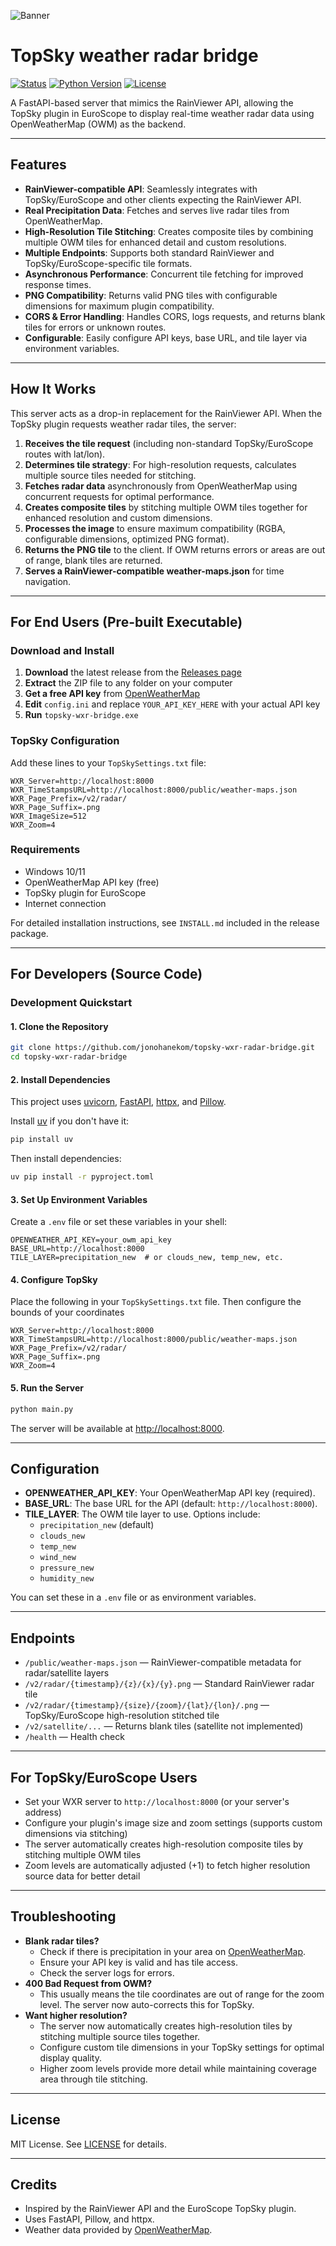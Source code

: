 ![Banner](Banner.png)

# TopSky weather radar bridge
[![Status](https://img.shields.io/badge/status-in_development-orange)](https://github.com/your-username/readback)
[![Python Version](https://img.shields.io/badge/python-3.11%2B-blue)](https://www.python.org/)
[![License](https://img.shields.io/badge/license-MIT-green)](LICENSE)

A FastAPI-based server that mimics the RainViewer API, allowing the TopSky plugin in EuroScope to display real-time weather radar data using OpenWeatherMap (OWM) as the backend.

---

## Features

- **RainViewer-compatible API**: Seamlessly integrates with TopSky/EuroScope and other clients expecting the RainViewer API.
- **Real Precipitation Data**: Fetches and serves live radar tiles from OpenWeatherMap.
- **High-Resolution Tile Stitching**: Creates composite tiles by combining multiple OWM tiles for enhanced detail and custom resolutions.
- **Multiple Endpoints**: Supports both standard RainViewer and TopSky/EuroScope-specific tile formats.
- **Asynchronous Performance**: Concurrent tile fetching for improved response times.
- **PNG Compatibility**: Returns valid PNG tiles with configurable dimensions for maximum plugin compatibility.
- **CORS & Error Handling**: Handles CORS, logs requests, and returns blank tiles for errors or unknown routes.
- **Configurable**: Easily configure API keys, base URL, and tile layer via environment variables.

---

## How It Works

This server acts as a drop-in replacement for the RainViewer API. When the TopSky plugin requests weather radar tiles, the server:

1. **Receives the tile request** (including non-standard TopSky/EuroScope routes with lat/lon).
2. **Determines tile strategy**: For high-resolution requests, calculates multiple source tiles needed for stitching.
3. **Fetches radar data** asynchronously from OpenWeatherMap using concurrent requests for optimal performance.
4. **Creates composite tiles** by stitching multiple OWM tiles together for enhanced resolution and custom dimensions.
5. **Processes the image** to ensure maximum compatibility (RGBA, configurable dimensions, optimized PNG format).
6. **Returns the PNG tile** to the client. If OWM returns errors or areas are out of range, blank tiles are returned.
7. **Serves a RainViewer-compatible weather-maps.json** for time navigation.

---

## For End Users (Pre-built Executable)

### Download and Install

1. **Download** the latest release from the [Releases page](https://github.com/jonohanekom/topsky-wxr-radar-bridge/releases)
2. **Extract** the ZIP file to any folder on your computer
3. **Get a free API key** from [OpenWeatherMap](https://openweathermap.org/api)
4. **Edit** `config.ini` and replace `YOUR_API_KEY_HERE` with your actual API key
5. **Run** `topsky-wxr-bridge.exe`

### TopSky Configuration

Add these lines to your `TopSkySettings.txt` file:

```
WXR_Server=http://localhost:8000
WXR_TimeStampsURL=http://localhost:8000/public/weather-maps.json
WXR_Page_Prefix=/v2/radar/
WXR_Page_Suffix=.png
WXR_ImageSize=512
WXR_Zoom=4
```

### Requirements

- Windows 10/11
- OpenWeatherMap API key (free)
- TopSky plugin for EuroScope
- Internet connection

For detailed installation instructions, see `INSTALL.md` included in the release package.

---

## For Developers (Source Code)

### Development Quickstart

#### 1. Clone the Repository
```sh
git clone https://github.com/jonohanekom/topsky-wxr-radar-bridge.git
cd topsky-wxr-radar-bridge
```

#### 2. Install Dependencies
This project uses [uvicorn](https://www.uvicorn.org/), [FastAPI](https://fastapi.tiangolo.com/), [httpx](https://www.python-httpx.org/), and [Pillow](https://python-pillow.org/).

Install [uv](https://github.com/astral-sh/uv) if you don't have it:
```sh
pip install uv
```

Then install dependencies:
```sh
uv pip install -r pyproject.toml
```

#### 3. Set Up Environment Variables
Create a `.env` file or set these variables in your shell:

```
OPENWEATHER_API_KEY=your_owm_api_key
BASE_URL=http://localhost:8000
TILE_LAYER=precipitation_new  # or clouds_new, temp_new, etc.
```
#### 4. Configure TopSky
Place the following in your `TopSkySettings.txt` file. Then configure the bounds of your coordinates

```
WXR_Server=http://localhost:8000
WXR_TimeStampsURL=http://localhost:8000/public/weather-maps.json
WXR_Page_Prefix=/v2/radar/
WXR_Page_Suffix=.png
WXR_Zoom=4
```

#### 5. Run the Server
```sh
python main.py
```

The server will be available at [http://localhost:8000](http://localhost:8000).

---

## Configuration

- **OPENWEATHER_API_KEY**: Your OpenWeatherMap API key (required).
- **BASE_URL**: The base URL for the API (default: `http://localhost:8000`).
- **TILE_LAYER**: The OWM tile layer to use. Options include:
  - `precipitation_new` (default)
  - `clouds_new`
  - `temp_new`
  - `wind_new`
  - `pressure_new`
  - `humidity_new`

You can set these in a `.env` file or as environment variables.

---

## Endpoints

- `/public/weather-maps.json` — RainViewer-compatible metadata for radar/satellite layers
- `/v2/radar/{timestamp}/{z}/{x}/{y}.png` — Standard RainViewer radar tile
- `/v2/radar/{timestamp}/{size}/{zoom}/{lat}/{lon}/.png` — TopSky/EuroScope high-resolution stitched tile
- `/v2/satellite/...` — Returns blank tiles (satellite not implemented)
- `/health` — Health check

---

## For TopSky/EuroScope Users

- Set your WXR server to `http://localhost:8000` (or your server's address)
- Configure your plugin's image size and zoom settings (supports custom dimensions via stitching)
- The server automatically creates high-resolution composite tiles by stitching multiple OWM tiles
- Zoom levels are automatically adjusted (+1) to fetch higher resolution source data for better detail

---

## Troubleshooting

- **Blank radar tiles?**
  - Check if there is precipitation in your area on [OpenWeatherMap](https://openweathermap.org/weathermap).
  - Ensure your API key is valid and has tile access.
  - Check the server logs for errors.
- **400 Bad Request from OWM?**
  - This usually means the tile coordinates are out of range for the zoom level. The server now auto-corrects this for TopSky.
- **Want higher resolution?**
  - The server now automatically creates high-resolution tiles by stitching multiple source tiles together.
  - Configure custom tile dimensions in your TopSky settings for optimal display quality.
  - Higher zoom levels provide more detail while maintaining coverage area through tile stitching.

---

## License

MIT License. See [LICENSE](LICENSE) for details.

---

## Credits

- Inspired by the RainViewer API and the EuroScope TopSky plugin.
- Uses FastAPI, Pillow, and httpx.
- Weather data provided by [OpenWeatherMap](https://openweathermap.org/).
